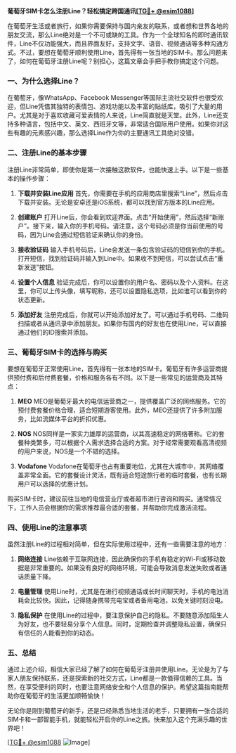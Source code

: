 **葡萄牙SIM卡怎么注册Line？轻松搞定跨国通讯[[TG💪+ @esim1088](https://t.me/s/esim1088)]**

在葡萄牙生活或者旅行，如果你需要保持与国内亲友的联系，或者想和世界各地的朋友交流，那么Line绝对是一个不可或缺的工具。作为一个全球知名的即时通讯软件，Line不仅功能强大，而且界面友好，支持文字、语音、视频通话等多种沟通方式。不过，要想在葡萄牙顺利使用Line，首先得有一张当地的SIM卡。那么问题来了，如何在葡萄牙注册Line呢？别担心，这篇文章会手把手教你搞定这个问题。

### 一、为什么选择Line？

在葡萄牙，像WhatsApp、Facebook Messenger等国际主流社交软件也很受欢迎，但Line凭借其独特的表情包、游戏功能以及丰富的贴纸库，吸引了大量的用户。尤其是对于喜欢收藏可爱表情的人来说，Line简直就是天堂。此外，Line还支持多种语言，包括中文、英文、西班牙文等，非常适合国际用户使用。如果你对这些有趣的元素感兴趣，那么选择Line作为你的主要通讯工具绝对没错。

### 二、注册Line的基本步骤

注册Line非常简单，即使你是第一次接触这款软件，也能快速上手。以下是一些基本的操作步骤：

1. **下载并安装Line应用**
   首先，你需要在手机的应用商店里搜索“Line”，然后点击下载并安装。无论是安卓还是iOS系统，都可以找到官方版本的Line应用。

2. **创建账户**
   打开Line后，你会看到欢迎界面。点击“开始使用”，然后选择“新账户”。接下来，输入你的手机号码。请注意，这个号码必须是你当前使用的号码，因为Line会通过短信验证来确认你的身份。

3. **接收验证码**
   输入手机号码后，Line会发送一条包含验证码的短信到你的手机。打开短信，找到验证码并输入到Line中。如果收不到短信，可以尝试点击“重新发送”按钮。

4. **设置个人信息**
   验证完成后，你可以设置你的用户名、密码以及个人资料。在这里，你可以上传头像，填写昵称，还可以设置隐私选项，比如谁可以看到你的状态更新。

5. **添加好友**
   注册完成后，你就可以开始添加好友了。可以通过手机号码、二维码扫描或者从通讯录中添加朋友。如果你有国内的好友也在使用Line，可以直接通过他们的ID搜索并添加。

### 三、葡萄牙SIM卡的选择与购买

要想在葡萄牙正常使用Line，首先得有一张本地的SIM卡。葡萄牙有许多运营商提供预付费和后付费套餐，价格和服务各有不同。以下是一些常见的运营商及其特点：

1. **MEO**
   MEO是葡萄牙最大的电信运营商之一，提供覆盖广泛的网络服务。它的预付费套餐价格合理，适合短期游客使用。此外，MEO还提供了许多附加服务，比如流媒体平台的折扣优惠。

2. **NOS**
   NOS同样是一家实力雄厚的运营商，以其高速稳定的网络著称。它的套餐种类繁多，可以根据个人需求选择合适的方案。对于经常需要观看高清视频的用户来说，NOS是一个不错的选择。

3. **Vodafone**
   Vodafone在葡萄牙也占有重要地位，尤其在大城市中，其网络覆盖非常全面。它的套餐设计灵活，既有适合短途旅行者的临时套餐，也有长期用户可以选择的优惠计划。

购买SIM卡时，建议前往当地的电信营业厅或者超市进行咨询和购买。通常情况下，工作人员会根据你的需求推荐最合适的套餐，并帮助你完成激活流程。

### 四、使用Line的注意事项

虽然注册Line的过程相对简单，但在实际使用过程中，还有一些需要注意的地方：

1. **网络连接**
   Line依赖于互联网连接，因此确保你的手机有稳定的Wi-Fi或移动数据是非常重要的。如果没有良好的网络环境，可能会导致消息发送失败或者通话质量下降。

2. **电量管理**
   使用Line时，尤其是在进行视频通话或长时间聊天时，手机的电池消耗会比较快。因此，记得随身携带充电宝或者备用电池，以免关键时刻没电。

3. **隐私保护**
   在使用Line的过程中，要注意保护自己的隐私。不要随意添加陌生人为好友，也不要轻易分享个人信息。同时，定期检查并调整隐私设置，确保只有信任的人能看到你的动态。

### 五、总结

通过上述介绍，相信大家已经了解了如何在葡萄牙注册并使用Line。无论是为了与家人朋友保持联系，还是探索新的社交方式，Line都是一款值得信赖的工具。当然，在享受便利的同时，也要注意网络安全和个人信息的保护。希望这篇指南能帮助你在葡萄牙的生活更加顺畅愉快！

无论你是刚到葡萄牙的新手，还是已经熟悉当地生活的老手，只要拥有一张合适的SIM卡和一部智能手机，就能轻松开启你的Line之旅。快来加入这个充满乐趣的世界吧！

[[TG💪+ @esim1088](https://t.me/s/esim1088) ![Image](https://i.postimg.cc/4NQfJmqS/Snipaste-2025-05-13-00-14-12.png)]